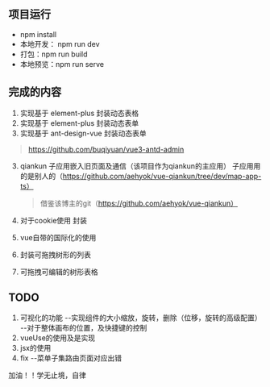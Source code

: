 
## 项目运行

- npm install
- 本地开发： npm run dev
- 打包：npm run build
- 本地预览：npm run serve

## 完成的内容
1. 实现基于 element-plus 封装动态表格
2. 实现基于 element-plus 封装动态表单
2. 实现基于 ant-design-vue 封装动态表单
  > https://github.com/buqiyuan/vue3-antd-admin

3. qiankun 子应用嵌入旧页面及通信（该项目作为qiankun的主应用）
   子应用用的是别人的（https://github.com/aehyok/vue-qiankun/tree/dev/map-app-ts）
   > 借鉴该博主的git（https://github.com/aehyok/vue-qiankun）

4. 对于cookie使用 封装
5. vue自带的国际化的使用
6. 封装可拖拽树形的列表
7. 可拖拽可编辑的树形表格



## TODO
1. 可视化的功能
   --实现组件的大小缩放，旋转，删除（位移，旋转的高级配置）
   --对于整体画布的位置，及快捷键的控制
3. vueUse的使用及是实现
4. jsx的使用
5. fix --菜单子集路由页面对应出错



加油！！学无止境，自律
